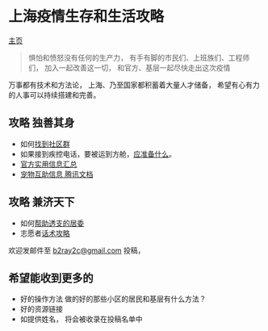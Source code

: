 # 上海疫情生存和生活攻略
[主页](https://raynardj.github.io/cv19survive/)
> 惧怕和愤怒没有任何的生产力， 有手有脚的市民们、上班族们、工程师们， 加入一起改善这一切， 和官方、基层一起尽快走出这次疫情

万事都有技术和方法论， 上海、乃至国家都积蓄着大量人才储备， 希望有心有力的人事可以持续搭建和完善。

## 攻略 独善其身
* 如何[找到社区群](https://raynardj.github.io/cv19survive/find_group.html)
* 如果接到疾控电话，要被运到方舱，[应准备什么](https://raynardj.github.io/cv19survive/fangcang_prepare.html)。
* [官方实用信息汇总](https://raynardj.github.io/cv19survive/gov_help.html)
* [宠物互助信息 腾讯文档](https://docs.qq.com/sheet/DRUJiRHhBR0FhbmdN?tab=BB08J2&scode=)

## 攻略 兼济天下
* 如何[帮助透支的居委](https://raynardj.github.io/cv19survive/juwei_help.html)
* 志愿者[话术攻略](https://raynardj.github.io/cv19survive/script.html)

欢迎发邮件至 b2ray2c@gmail.com 投稿， 
## 希望能收到更多的
* 好的操作方法 做的好的那些小区的居民和基层有什么方法？
* 好的资源链接
* 如提供姓名， 将会被收录在投稿名单中 
